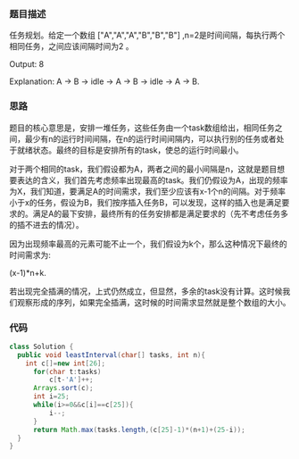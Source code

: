 ### 题目描述

任务规划。给定一个数组 ["A","A","A","B","B","B"] ,n=2是时间间隔，每执行两个相同任务，之间应该间隔时间为2 。

Output: 8 

Explanation: A -> B -> idle -> A -> B -> idle -> A -> B. 

### 思路

题目的核心意思是，安排一堆任务，这些任务由一个task数组给出，相同任务之间，最少有n的运行时间间隔，在n的运行时间间隔内，可以执行别的任务或者处于就绪状态。最终的目标是安排所有的task，使总的运行时间最小。

对于两个相同的task，我们假设都为A，两者之间的最小间隔是n，这就是题目想要表达的含义，我们首先考虑频率出现最高的task。我们仍假设为A，出现的频率为X，我们知道，要满足A的时间需求，我们至少应该有x-1个n的间隔。对于频率小于x的任务，假设为B，我们按序插入任务B，可以发现，这样的插入也是满足要求的。满足A的最下安排，最终所有的任务安排都是满足要求的（先不考虑任务多的插不进去的情况）。

因为出现频率最高的元素可能不止一个，我们假设为k个，那么这种情况下最终的时间需求为:

(x-1)*n+k.

若出现完全插满的情况，上式仍然成立，但显然，多余的task没有计算。这时候我们观察形成的序列，如果完全插满，这时候的时间需求显然就是整个数组的大小。

### 代码

```java
class Solution {
  public void leastInterval(char[] tasks, int n){
	int c[]=new int[26];
      for(char t:tasks)
          c[t-'A']++;
      Arrays.sort(c);
      int i=25;
      while(i>=0&&c[i]==c[25]){
          i--;
      }
      return Math.max(tasks.length,(c[25]-1)*(n+1)+(25-i));
  }
}
```